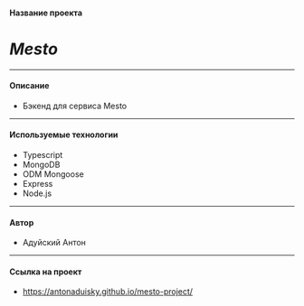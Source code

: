 #### Название проекта

# ___Mesto___

---

#### Описание

- Бэкенд для сервиса Mesto

___

#### Используемые технологии

- Typescript
- MongoDB
- ODM Mongoose
- Express
- Node.js

---

#### Автор

- Адуйский Антон

---

#### Ссылка на проект

- <https://antonaduisky.github.io/mesto-project/>
